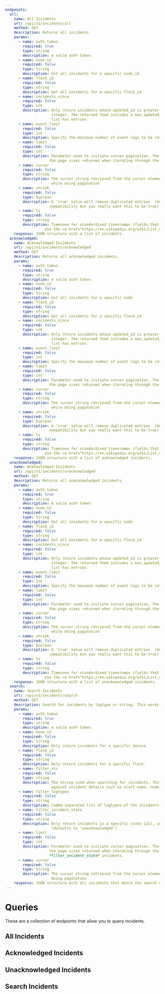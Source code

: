```yaml
---
endpoints:
  all:
    name: All Incidents
    url: /api/v1/incidents/all
    method: GET
    description: Returns all incidents.
    params:
      - name: auth_token
        required: true
        type: string
        description: A valid auth token
      - name: node_id
        required: false
        type: string
        description: Get all incidents for a specific node_id
      - name: flock_id
        required: false
        type: string
        description: Get all incidents for a specific flock_id
      - name: incidents_since
        required: false
        type: int
        description: Only return incidents whose updated_id is greater than this
                     integer. The returned feed includes a max_updated_id field if the incident
                     list has entries
      - name: event_limit
        required: false
        type: int
        description: Specify the maximum number of event logs to be returned with the incident     
      - name: limit
        required: false
        type: int
        description: Parameter used to initiate cursor pagination. The limit is used to specify
                    the page sizes returned when iterating through the pages representing all incidents
      - name: cursor
        required: false
        type: string
        description: The cursor string retrieved from the cursor element returned along with a page
                     while doing pagination
      - name: shrink
        required: false
        type: boolean
        description: A 'true' value will remove duplicated entries  (defaults to 'false' for backwards
                    compatibility but you really want this to be true)
      - name: tz
        required: false
        type: string
        description: Timezone for standardised timestamps (fields that end in "_std").
                  Use the <a href="https://en.wikipedia.org/wiki/List_of_tz_database_time_zones" target="_blank">pytz names</a> to specify the timezone
    response: JSON structure with a list of incidents.
  acknowledged:
    name: Acknowledged Incidents
    url: /api/v1/incidents/acknowledged
    method: GET
    description: Returns all acknowledged incidents.
    params:
      - name: auth_token
        required: true
        type: string
        description: A valid auth token
      - name: node_id
        required: false
        type: string
        description: Get all incidents for a specific node
      - name: flock_id
        required: false
        type: string
        description: Get all incidents for a specific flock_id
      - name: incidents_since
        required: false
        type: int
        description: Only return incidents whose updated_id is greater than this
                     integer. The returned feed includes a max_updated_id field if the incident
                     list has entries
      - name: event_limit
        required: false
        type: int
        description: Specify the maximum number of event logs to be returned with the incident     
      - name: limit
        required: false
        type: int
        description: Parameter used to initiate cursor pagination. The limit is used to specify
                    the page sizes returned when iterating through the pages representing all incidents
      - name: cursor
        required: false
        type: string
        description: The cursor string retrieved from the cursor element returned along with a page
                     while doing pagination
      - name: shrink
        required: false
        type: boolean
        description: A 'true' value will remove duplicated entries  (defaults to 'false' for backwards
                    compatibility but you really want this to be true)
      - name: tz
        required: false
        type: string
        description: Timezone for standardised timestamps (fields that end in "_std").
                  Use the <a href="https://en.wikipedia.org/wiki/List_of_tz_database_time_zones" target="_blank">pytz names</a> to specify the timezone
    response: JSON structure with a list of acknowledged incidents.
  unacknowledged:
    name: Acknowledged Incidents
    url: /api/v1/incidents/unacknowledged
    method: GET
    description: Returns all unacknowledged incidents.
    params:
      - name: auth_token
        required: true
        type: string
        description: A valid auth token
      - name: node_id
        required: false
        type: string
        description: Get all incidents for a specific node
      - name: flock_id
        required: false
        type: string
        description: Get all incidents for a specific flock_id
      - name: incidents_since
        required: false
        type: int
        description: Only return incidents whose updated_id is greater than this
                     integer. The returned feed includes a max_updated_id field if the incident
                     list has entries
      - name: event_limit
        required: false
        type: int
        description: Specify the maximum number of event logs to be returned with the incident     
      - name: limit
        required: false
        type: int
        description: Parameter used to initiate cursor pagination. The limit is used to specify
                    the page sizes returned when iterating through the pages representing all incidents
      - name: cursor
        required: false
        type: string
        description: The cursor string retrieved from the cursor element returned along with a page
                     while doing pagination
      - name: shrink
        required: false
        type: boolean
        description: A 'true' value will remove duplicated entries  (defaults to 'false' for backwards
                    compatibility but you really want this to be true)
      - name: tz
        required: false
        type: string
        description: Timezone for standardised timestamps (fields that end in "_std").
                  Use the <a href="https://en.wikipedia.org/wiki/List_of_tz_database_time_zones" target="_blank">pytz names</a> to specify the timezone
    response: JSON structure with a list of unacknowledged incidents.
  search:
    name: Search Incidents
    url: /api/v1/incidents/search
    method: GET
    description: Search for incidents by logtype or string. This works with pagination.
    params:
      - name: auth_token
        required: true
        type: string
        description: A valid auth token
      - name: node_id
        required: false
        type: string
        description: Only return incidents for a specific device.
      - name: flock_id
        required: false
        type: string
        description: Only return incidents for a specific flock.
      - name: filter_str
        required: false
        type: string
        description: The string used when searching for incidents. This string will attempt to match
                     against incident details such as alert name, node_id, source IP, and destination IP
      - name: filter_logtypes
        required: false
        type: string
        description: Comma separated list of logtypes of the incidents to be returned
      - name: filter_incident_state
        required: false
        type: string
        description: Only return incidents in a specific state {all, unacknowledged, acknowledged}.
                     (defaults to 'unacknowledged')   
      - name: limit
        required: false
        type: int
        description: Parameter used to initiate cursor pagination. The limit is used to specify
                    the page sizes returned when iterating through the pages representing all
                    *filter_incident_state* incidents.
      - name: cursor
        required: false
        type: string
        description: The cursor string retrieved from the cursor element returned along with a page while
                     doing pagination
    response: JSON structure with all incidents that match the search criteria.
---
```


# Queries

These are a collection of endpoints that allow you to query incidents.

<APIEndpoints :endpoints="$page.frontmatter.endpoints" :path="$page.regularPath"/>

## All Incidents

<APIDetails :endpoint="$page.frontmatter.endpoints.all"/>

## Acknowledged Incidents

<APIDetails :endpoint="$page.frontmatter.endpoints.acknowledged"/>

## Unacknowledged Incidents

<APIDetails :endpoint="$page.frontmatter.endpoints.unacknowledged"/>

## Search Incidents

<APIDetails :endpoint="$page.frontmatter.endpoints.search"/>